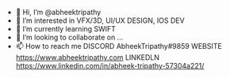 - 👋 Hi, I’m @abheektripathy
- 👀 I’m interested in VFX/3D, UI/UX DESIGN, IOS DEV
- 🌱 I’m currently learning SWIFT
- 💞️ I’m looking to collaborate on ...
- 📫 How to reach me DISCORD AbheekTripathy#9859
                     WEBSITE https://www.abheektripathy.com
                     LINKEDLN https://www.linkedin.com/in/abheek-tripathy-57304a221/

<!---
abheektripathy/abheektripathy is a ✨ special ✨ repository because its `README.md` (this file) appears on your GitHub profile.
You can click the Preview link to take a look at your changes.
--->
